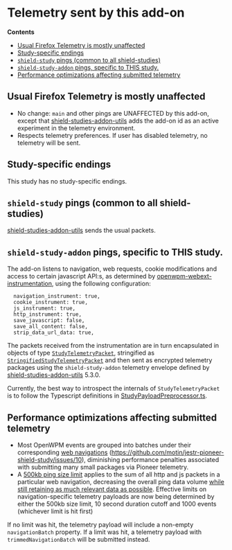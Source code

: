 # Telemetry sent by this add-on

<!-- START doctoc generated TOC please keep comment here to allow auto update -->
<!-- DON'T EDIT THIS SECTION, INSTEAD RE-RUN doctoc TO UPDATE -->

**Contents**

- [Usual Firefox Telemetry is mostly unaffected](#usual-firefox-telemetry-is-mostly-unaffected)
- [Study-specific endings](#study-specific-endings)
- [`shield-study` pings (common to all shield-studies)](#shield-study-pings-common-to-all-shield-studies)
- [`shield-study-addon` pings, specific to THIS study.](#shield-study-addon-pings-specific-to-this-study)
- [Performance optimizations affecting submitted telemetry](#performance-optimizations-affecting-submitted-telemetry)

<!-- END doctoc generated TOC please keep comment here to allow auto update -->

## Usual Firefox Telemetry is mostly unaffected

- No change: `main` and other pings are UNAFFECTED by this add-on, except that [shield-studies-addon-utils](https://github.com/mozilla/shield-studies-addon-utils) adds the add-on id as an active experiment in the telemetry environment.
- Respects telemetry preferences. If user has disabled telemetry, no telemetry will be sent.

## Study-specific endings

This study has no study-specific endings.

## `shield-study` pings (common to all shield-studies)

[shield-studies-addon-utils](https://github.com/mozilla/shield-studies-addon-utils) sends the usual packets.

## `shield-study-addon` pings, specific to THIS study.

The add-on listens to navigation, web requests, cookie modifications and access to certain javascript API:s, as determined by [openwpm-webext-instrumentation](https://github.com/mozilla/openwpm-webext-instrumentation/tree/0.3.0), using the following configuration:

```
  navigation_instrument: true,
  cookie_instrument: true,
  js_instrument: true,
  http_instrument: true,
  save_javascript: false,
  save_all_content: false,
  strip_data_url_data: true,
```

The packets received from the instrumentation are in turn encapsulated in objects of type [`StudyTelemetryPacket`](../feature.js/StudyPayloadPreprocessor.ts), stringified as [`StringifiedStudyTelemetryPacket`](https://github.com/motin/jestr-pioneer-shield-study/blob/master/feature.js/TelemetrySender.ts#L31) and then sent as encrypted telemetry packages using the `shield-study-addon` telemetry envelope defined by [shield-studies-addon-utils](https://github.com/mozilla/shield-studies-addon-utils) 5.3.0.

Currently, the best way to introspect the internals of `StudyTelemetryPacket` is to follow the Typescript definitions in [StudyPayloadPreprocessor.ts](https://github.com/motin/jestr-pioneer-shield-study/blob/master/feature.js/StudyPayloadPreprocessor.ts).

## Performance optimizations affecting submitted telemetry

- Most OpenWPM events are grouped into batches under their corresponding [web navigations](https://developer.mozilla.org/en-US/docs/Mozilla/Add-ons/WebExtensions/API/webNavigation) (https://github.com/motin/jestr-pioneer-shield-study/issues/10), diminishing performance penalties associated with submitting many small packages via Pioneer telemetry.
- A [500kb ping size limit](https://github.com/motin/jestr-pioneer-shield-study/issues/1) applies to the sum of all http and js packets in a particular web navigation, decreasing the overall ping data volume [while still retaining as much relevant data as possible](https://github.com/motin/jestr-pioneer-shield-study/issues/11). Effective limits on navigation-specific telemetry payloads are now being determined by either the 500kb size limit, 10 second duration cutoff and 1000 events (whichever limit is hit first)

If no limit was hit, the telemetry payload will include a non-empty `navigationBatch` property. If a limit was hit, a telemetry payload with `trimmedNavigationBatch` will be submitted instead.
